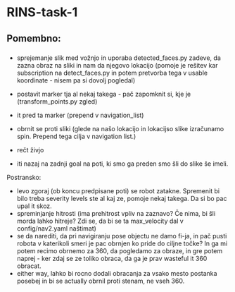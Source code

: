 # RINS-task-1



## Pomembno:
### 
- sprejemanje slik med vožnjo in uporaba detected_faces.py zadeve, da zazna obraz na sliki in nam da njegovo lokacijo (pomoje je rešitev kar subscription na detect_faces.py in potem pretvorba tega v usable koordinate - nisem pa si dovolj pogledal)
- postavit marker tja al nekaj takega - pač zapomknit si, kje je (transform_points.py zgled)

- it pred ta marker (prepend v navigation_list)
- obrnit se proti sliki (glede na našo lokacijo in lokacijso slike izračunamo spin. Prepend tega cilja v navigation list.)
- rečt živjo
- iti nazaj na zadnji goal na poti, ki smo ga preden smo šli do slike še imeli.



Postransko:
- levo zgoraj (ob koncu predpisane poti) se robot zatakne. Spremenit bi bilo treba severity levels ste al kaj ze, pomoje nekaj takega. Da si bo pac upal it skoz.
- spreminjanje hitrosti (ima prehitrost vpliv na zaznavo? Če nima, bi šli morda lahko hitreje? Zdi se, da bi se ta max_velocity dal v config/nav2.yaml naštimat)
- se da narediti, da pri navigiranju pose objectu ne damo fi-ja, in pač pusti robota v katerikoli smeri je pac obrnjen ko pride do ciljne točke? In ga mi potem recimo obrnemo za 360, da pogledamo za obraze, in gre potem naprej - ker zdaj se ze toliko obraca, da ga je prav wasteful it 360 obracat.
- either way, lahko bi rocno dodali obracanja za vsako mesto postanka posebej in bi se actually obrnil proti stenam, ne vseh 360.